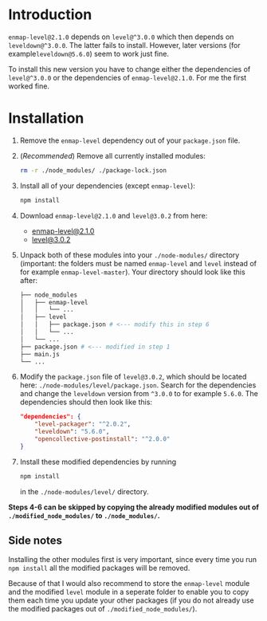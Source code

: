 # Introduction

`enmap-level@2.1.0` depends on `level@^3.0.0` which then depends on `leveldown@^3.0.0`.
The latter fails to install. However, later versions (for example`leveldown@5.6.0`) seem to work just fine.

To install this new version you have to change either the dependencies of `level@^3.0.0` or the dependencies of `enmap-level@2.1.0`.
For me the first worked fine.


# Installation

1. Remove the `enmap-level` dependency out of your `package.json` file.

2. (_Recommended_) Remove all currently installed modules:
    ```bash
    rm -r ./node_modules/ ./package-lock.json
    ```

3. Install all of your dependencies (except `enmap-level`):
    ```bash
    npm install
    ```

4. Download `enmap-level@2.1.0` and `level@3.0.2` from here:

    * [enmap-level@2.1.0](https://github.com/eslachance/enmap-level/tree/a8ad6270e5784f2465d209f1710e856bda19b54e)
    * [level@3.0.2](https://github.com/Level/level/tree/v3.0.2)

5. Unpack both of these modules into your `./node-modules/` directory (important: the folders must be named `enmap-level` and `level` instead of for example `enmap-level-master`). Your directory should look like this after:
    ```bash
    ├── node_modules
    │   ├── enmap-level
    │   │   └── ...
    │   ├── level
    │   │   ├── package.json # <--- modify this in step 6
    │   │   └── ...
    │   └── ...
    ├── package.json # <--- modified in step 1
    ├── main.js
    └── ...
    ```

6. Modify the `package.json` file of `level@3.0.2`, which should be located here: `./node-modules/level/package.json`.
Search for the dependencies and change the `leveldown` version from `^3.0.0` to for example `5.6.0`. The dependencies should then look like this:
    ```json
    "dependencies": {
        "level-packager": "^2.0.2",
        "leveldown": "5.6.0",
        "opencollective-postinstall": "^2.0.0"
    }
    ```

7. Install these modified dependencies by running
    ```bash
    npm install
    ```
    in the `./node-modules/level/` directory.

**Steps 4-6 can be skipped by copying the already modified modules out of `./modified_node_modules/` to `./node_modules/`.**


## Side notes
Installing the other modules first is very important, since every time you run `npm install` all the modified packages will be removed.

Because of that I would also recommend to store the `enmap-level` module and the modified `level` module in a seperate folder to enable you to copy them each time you update your other packages (if you do not already use the modified packages out of `./modified_node_modules/`).
